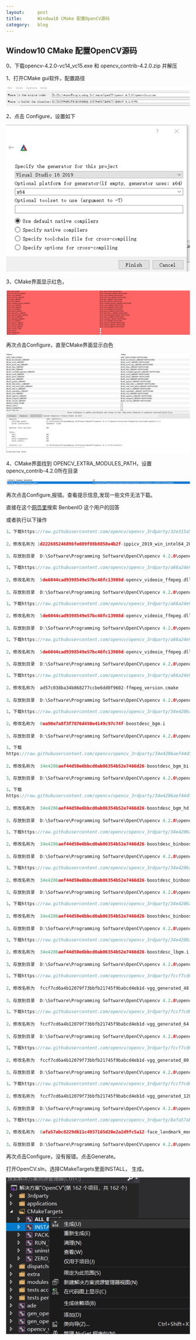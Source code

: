 ```yaml
---
layout:     post
title:      Window10 CMake 配置OpenCV源码
category: 	blog
---
```


## Window10 CMake 配置OpenCV源码

0、下载opencv-4.2.0-vc14_vc15.exe 和 opencv_contrib-4.2.0.zip 并解压

1、打开CMake gui软件，配置路径

![cmake gui](/images/window10-cmake-opencv4.2.0/1.PNG)

2、点击 Configure，设置如下

![configure](/images/window10-cmake-opencv4.2.0/2.PNG)

3、CMake界面显示红色，

![cmake](/images/window10-cmake-opencv4.2.0/3.PNG)

再次点击Configure，直至CMake界面显示白色

![cmake](/images/window10-cmake-opencv4.2.0/4.PNG)

4、CMake界面找到 OPENCV_EXTRA_MODULES_PATH，设置opencv_contrib-4.2.0所在目录

![OPENCV_EXTRA_MODULES_PATH](/images/window10-cmake-opencv4.2.0/5.PNG)

再次点击Configure,报错。查看提示信息,发现一些文件无法下载。

直接在这个[网页里](https://github.com/opencv/opencv_contrib/issues/1301 )搜索 BenbenIO 这个用户的回答

或者执行以下操作

```c
1、下载https://raw.githubusercontent.com/opencv/opencv_3rdparty/32e315a5b106a7b89dbed51c28f8120a48b368b4/ippicv/ippicv_2019_win_intel64_20180723_general.zip    

2、修改名称为 1d222685246896fe089f88b8858e4b2f-ippicv_2019_win_intel64_20180723_general.zip   

3、存放到目录  D:\Software\Programming Software\OpenCV\opencv 4.2.0\opencv\sources\.cache\ippicv
```

```c
1、下载https://raw.githubusercontent.com/opencv/opencv_3rdparty/a66a24e9f410ae05da4baeeb8b451912664ce49c/ffmpeg/opencv_videoio_ffmpeg.dll   

2、修改名称为  5de6044cad9398549e57bc46fc13908d-opencv_videoio_ffmpeg.dll

3、存放到目录  D:\Software\Programming Software\OpenCV\opencv 4.2.0\opencv\sources\.cache\ffmpeg
```

```c
1、下载https://raw.githubusercontent.com/opencv/opencv_3rdparty/a66a24e9f410ae05da4baeeb8b451912664ce49c/ffmpeg/opencv_videoio_ffmpeg_64.dll   

2、修改名称为  5de6044cad9398549e57bc46fc13908d-opencv_videoio_ffmpeg.dll

3、存放到目录  D:\Software\Programming Software\OpenCV\opencv 4.2.0\opencv\sources\.cache\ffmpeg
```

```c
1、下载https://raw.githubusercontent.com/opencv/opencv_3rdparty/a66a24e9f410ae05da4baeeb8b451912664ce49c/ffmpeg/ffmpeg_version.cmake   

2、修改名称为  5de6044cad9398549e57bc46fc13908d-opencv_videoio_ffmpeg.dll

3、存放到目录  D:\Software\Programming Software\OpenCV\opencv 4.2.0\opencv\sources\.cache\ffmpeg
```

```c
1、下载https://raw.githubusercontent.com/opencv/opencv_3rdparty/a66a24e9f410ae05da4baeeb8b451912664ce49c/ffmpeg/ffmpeg_version.cmake 

2、修改名称为  ad57c038ba34b868277ccbe6dd0f9602-ffmpeg_version.cmake

3、存放到目录  D:\Software\Programming Software\OpenCV\opencv 4.2.0\opencv\sources\.cache\ffmpeg
```

```c
1、下载https://raw.githubusercontent.com/opencv/opencv_3rdparty/34e4206aef44d50e6bbcd0ab06354b52e7466d26/boostdesc_bgm.i

2、修改名称为  0ea90e7a8f3f7876d450e4149c97c74f-boostdesc_bgm.i

3、存放到目录  D:\Software\Programming Software\OpenCV\opencv 4.2.0\opencv\sources\.cache\xfeatures2d\boostdesc
```

```c
1、下载
https://raw.githubusercontent.com/opencv/opencv_3rdparty/34e4206aef44d50e6bbcd0ab06354b52e7466d26/boostdesc_bgm_bi.i

2、修改名称为  34e4206aef44d50e6bbcd0ab06354b52e7466d26-boostdesc_bgm_bi.i

3、存放到目录  D:\Software\Programming Software\OpenCV\opencv 4.2.0\opencv\sources\.cache\xfeatures2d\boostdesc
```

```c
1、下载
https://raw.githubusercontent.com/opencv/opencv_3rdparty/34e4206aef44d50e6bbcd0ab06354b52e7466d26/boostdesc_bgm_hd.i

2、修改名称为  34e4206aef44d50e6bbcd0ab06354b52e7466d26-boostdesc_bgm_hd.i

3、存放到目录  D:\Software\Programming Software\OpenCV\opencv 4.2.0\opencv\sources\.cache\xfeatures2d\boostdesc
```

```c
1、下载https://raw.githubusercontent.com/opencv/opencv_3rdparty/34e4206aef44d50e6bbcd0ab06354b52e7466d26/boostdesc_binboost_064.i

2、修改名称为  34e4206aef44d50e6bbcd0ab06354b52e7466d26-boostdesc_binboost_064.i

3、存放到目录  D:\Software\Programming Software\OpenCV\opencv 4.2.0\opencv\sources\.cache\xfeatures2d\boostdesc
```

```c
1、下载https://raw.githubusercontent.com/opencv/opencv_3rdparty/34e4206aef44d50e6bbcd0ab06354b52e7466d26/boostdesc_binboost_128.i

2、修改名称为  34e4206aef44d50e6bbcd0ab06354b52e7466d26-boostdesc_binboost_128.i

3、存放到目录  D:\Software\Programming Software\OpenCV\opencv 4.2.0\opencv\sources\.cache\xfeatures2d\boostdesc
```

```c
1、下载https://raw.githubusercontent.com/opencv/opencv_3rdparty/34e4206aef44d50e6bbcd0ab06354b52e7466d26/boostdesc_binboost_256.i

2、修改名称为  34e4206aef44d50e6bbcd0ab06354b52e7466d26-boostdesc_binboost_256.i

3、存放到目录  D:\Software\Programming Software\OpenCV\opencv 4.2.0\opencv\sources\.cache\xfeatures2d\boostdesc
```

```c
1、下载https://raw.githubusercontent.com/opencv/opencv_3rdparty/34e4206aef44d50e6bbcd0ab06354b52e7466d26/boostdesc_lbgm.i

2、修改名称为  34e4206aef44d50e6bbcd0ab06354b52e7466d26-boostdesc_lbgm.i

3、存放到目录  D:\Software\Programming Software\OpenCV\opencv 4.2.0\opencv\sources\.cache\xfeatures2d\boostdesc
```

```c
1、下载https://raw.githubusercontent.com/opencv/opencv_3rdparty/fccf7cd6a4b12079f73bbfb21745f9babcd4eb1d/vgg_generated_48.i

2、修改名称为  fccf7cd6a4b12079f73bbfb21745f9babcd4eb1d-vgg_generated_48.i

3、存放到目录  D:\Software\Programming Software\OpenCV\opencv 4.2.0\opencv\sources\.cache\xfeatures2d\vgg
```

```c
1、下载https://raw.githubusercontent.com/opencv/opencv_3rdparty/fccf7cd6a4b12079f73bbfb21745f9babcd4eb1d/vgg_generated_64.i

2、修改名称为  fccf7cd6a4b12079f73bbfb21745f9babcd4eb1d-vgg_generated_64.i

3、存放到目录  D:\Software\Programming Software\OpenCV\opencv 4.2.0\opencv\sources\.cache\xfeatures2d\vgg
```

```c
1、下载https://raw.githubusercontent.com/opencv/opencv_3rdparty/fccf7cd6a4b12079f73bbfb21745f9babcd4eb1d/vgg_generated_80.i

2、修改名称为  fccf7cd6a4b12079f73bbfb21745f9babcd4eb1d-vgg_generated_80.i

3、存放到目录  D:\Software\Programming Software\OpenCV\opencv 4.2.0\opencv\sources\.cache\xfeatures2d\vgg
```

```c
1、下载https://raw.githubusercontent.com/opencv/opencv_3rdparty/fccf7cd6a4b12079f73bbfb21745f9babcd4eb1d/vgg_generated_120.i

2、修改名称为  fccf7cd6a4b12079f73bbfb21745f9babcd4eb1d-vgg_generated_120.i

3、存放到目录  D:\Software\Programming Software\OpenCV\opencv 4.2.0\opencv\sources\.cache\xfeatures2d\vgg
```

```c
1、下载https://raw.githubusercontent.com/opencv/opencv_3rdparty/8afa57abc8229d611c4937165d20e2a2d9fc5a12/face_landmark_model.dat

2、修改名称为  8afa57abc8229d611c4937165d20e2a2d9fc5a12-face_landmark_model.dat

3、存放到目录  D:\Software\Programming Software\OpenCV\opencv 4.2.0\opencv\sources\.cache\data

```

再次点击Configure，没有报错。点击Generate。

打开OpenCV.sln，选择CMakeTargets里面INSTALL， 生成。

![install](/images/window10-cmake-opencv4.2.0/6.PNG)